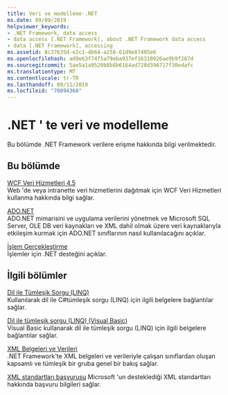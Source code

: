 ```yaml
---
title: Veri ve modelleme-.NET
ms.date: 09/09/2019
helpviewer_keywords:
- .NET Framework, data access
- data access [.NET Framework], about .NET Framework data access
- data [.NET Framework], accessing
ms.assetid: 8c37635d-e2c1-4b64-a258-61d9e87405e6
ms.openlocfilehash: ad9e63f74f5a79eba937ef16310926ae9b9f287d
ms.sourcegitcommit: 5ae5a1a9520b8b8b6164ad728d396717f30edafc
ms.translationtype: MT
ms.contentlocale: tr-TR
ms.lasthandoff: 09/11/2019
ms.locfileid: "70894368"
---
```

# <a name="data-and-modeling-in-net"></a>.NET ' te veri ve modelleme

Bu bölümde .NET Framework verilere erişme hakkında bilgi verilmektedir.  
  
## <a name="in-this-section"></a>Bu bölümde

 [WCF Veri Hizmetleri 4.5](./wcf/index.md)  
 Web 'de veya intranette veri hizmetlerini dağıtmak için WCF Veri Hizmetleri kullanma hakkında bilgi sağlar.  

 [ADO.NET](./adonet/index.md)  
 ADO.NET mimarisini ve uygulama verilerini yönetmek ve Microsoft SQL Server, OLE DB veri kaynakları ve XML dahil olmak üzere veri kaynaklarıyla etkileşim kurmak için ADO.NET sınıflarının nasıl kullanılacağını açıklar.  
  
 [İşlem Gerçekleştirme](./transactions/index.md)  
 İşlemler için .NET desteğini açıklar.  
  
## <a name="related-sections"></a>İlgili bölümler

 [Dil ile Tümleşik Sorgu (LINQ)](../../csharp/programming-guide/concepts/linq/index.md)  
 Kullanılarak dil ile C#tümleşik sorgu (LINQ) için ilgili belgelere bağlantılar sağlar.  
  
 [Dil ile tümleşik sorgu (LINQ) (Visual Basic)](../../visual-basic/programming-guide/concepts/linq/index.md)  
 Visual Basic kullanarak dil ile tümleşik sorgu (LINQ) için ilgili belgelere bağlantılar sağlar.  
  
 [XML Belgeleri ve Verileri](../../standard/data/xml/index.md)  
 .NET Framework'te XML belgeleri ve verileriyle çalışan sınıflardan oluşan kapsamlı ve tümleşik bir gruba genel bir bakış sağlar.  
  
 [XML standartları başvurusu](https://docs.microsoft.com/previous-versions/dotnet/netframework-4.0/ms256177(v=vs.100))  
 Microsoft 'un desteklediği XML standartları hakkında başvuru bilgileri sağlar.  
